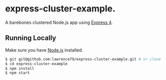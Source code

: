# express-cluster-example.

A barebones clustered Node.js app using [Express 4](http://expressjs.com/).



## Running Locally

Make sure you have [Node.js](http://nodejs.org/) installed.

```sh
$ git git@github.com:lawrence79/express-cluster-example.git # or clone your own fork
$ cd express-cluster-example
$ npm install
$ npm start
```
